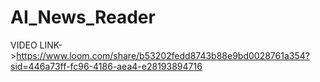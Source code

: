 # AI_News_Reader
VIDEO LINK->https://www.loom.com/share/b53202fedd8743b88e9bd0028761a354?sid=446a73ff-fc96-4186-aea4-e28193894716


